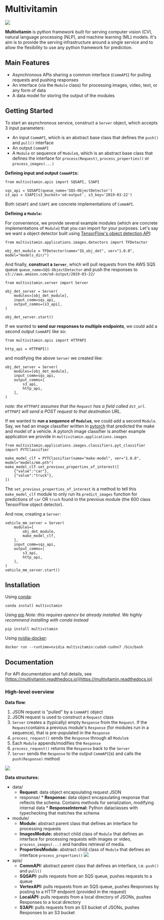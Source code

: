 # Multivitamin
![](https://i.imgur.com/ll70SQO.png)

**Multivitamin** is python framework built for serving computer vision (CV), natural language processing (NLP), and machine learning (ML) models. It's aim is to provide the serving infrastructure around a single service and to allow the flexibility to use any python framework for prediction.

## Main Features

* Asynchronous APIs sharing a common interface (`CommAPI`) for pulling requests and pushing responses
* An interface (via the `Module` class) for processing images, video, text, or any form of data
* A data model for storing the output of the modules

## Getting Started

To start an asynchronous service, construct a `Server` object, which accepts 3 input parameters:

* An input `CommAPI`, which is an abstract base class that defines the `push()` and `pull()` interface
* An output `CommAPI`
* A `Module` or sequence of `Module`s, which is an abstract base class that defines the interface for `process(Request)`, `process_properties()` or `process_images(...)`

**Defining input and output `CommAPI`s:**
```
from multivitamin.apis import SQSAPI, S3API

sqs_api = SQSAPI(queue_name='SQS-ObjectDetector')
s3_api = S3API(s3_bucket='od-output', s3_key='2019-03-22')
```

Both `SQSAPI` and `S3API` are concrete implementations of `CommAPI`.

**Defining a `Module`:**

For convenience, we provide several example modules (which are concrete implementations of `Module`) that you can import for your purposes. Let's say we want a object detector built using [TensorFlow's object detection API](https://github.com/tensorflow/models/tree/master/research/object_detection):
```
from multivitamin.applications.images.detectors import TFDetector

obj_det_module = TFDetector(name="IG_obj_det", ver="1.0.0", model="models_dir/")
```

And finally, **construct a `Server`**, which will pull requests from the AWS SQS queue `queue_name=SQS-ObjectDetector` and push the responses to `s3://aws.amazon.com/od-output/2019-03-22/`

```
from multivitamin.server import Server

obj_det_server = Server(
    modules=[obj_det_module],
    input_comm=sqs_api,
    output_comms=[s3_api],
)

obj_det_server.start()
```

If we wanted to **send our responses to multiple endpoints**, we could add a second output `CommAPI` like so:
```
from multivitamin.apis import HTTPAPI

http_api = HTTPAPI()
```
and modifying the above `Server` we created like:
```
obj_det_server = Server(
    modules=[obj_det_module],
    input_comm=sqs_api,
    output_comms=[
        s3_api,
        http_api,
    ],
)
```
*note: the `HTTPAPI` assumes that the `Request` has a field called `dst_url`. `HTTPAPI` will send a POST request to that destination URL.*

If we wanted to **run a sequence of `Module`s**, we could add a second `Module`. Say, we had an image classifier written in [pytorch](https://github.com/pytorch/pytorch) that predicted the make and model of a vehicle. A pytorch image classifier is another example application we provide in `multivitamin.applications.images`
```
from multivitamin.applications.images.classifiers.pyt_classifier import PYTClassifier

make_model_clf = PYTClassifier(name="make-model", ver="1.0.0", model="models/mm.pth")
make_model_clf.set_previous_properties_of_interest([
    {"value":"car"},
    {"value":"truck"},
])
```
The `set_previous_properties_of_interest` is a method to tell this `make_model_clf` module to only run its `predict_images` function for predictions of `car` OR `truck` found in the previous module (the 600 class TensorFlow object detector).


And now, creating a `Server`:
```
vehicle_mm_server = Server(
    modules=[
        obj_det_module,
        make_model_clf,
    ],
    input_comm=sqs_api,
    output_comms=[
        s3_api,
        http_api,
    ],
)
vehicle_mm_server.start()
```
## Installation

Using [conda](https://conda.io/en/latest/):
```
conda install multivitamin
```

Using [pip](https://pip.pypa.io/en/stable/installing/)
*Note: this requires opencv be already installed. We highly recommend installing with conda instead*
```
pip install multivitamin
```

Using [nvidia-docker](https://github.com/NVIDIA/nvidia-docker):
```
docker run --runtime=nvidia multivitamin:cuda9-cudnn7 /bin/bash
```

## Documentation

For API documentation and full details, see [https://multivitamin.readthedocs.io](https://multivitamin.readthedocs.io)

### High-level overview

**Data flow**: 

1. JSON request is "pulled" by a `CommAPI` object
2. JSON request is used to construct a `Request` class
3. `Server` creates a (typically) empty `Response` from the `Request`. If the `Request`contains a previous module's `Response` (for modules run in a sequence), that is pre-populated in the `Response`
4. `process_request()` sends the `Response` through all `Module`s
5. Each `Module` appends/modifies the `Response`
6. `process_request()` returns the `Response` back to the `Server`
7. `Server` sends the `Response` to the output `CommAPI`(s) and calls the `push(Response)` method

![](https://i.imgur.com/NwpdShq.png)

**Data structures:**

* data/  
    * **Request:** data object encapsulating request JSON
    * response/
          * **Response:** data object encapsulating response that reflects the schema. Contains methods for serialization, modifying internal data 
          * **ResponseInternal:** Python dataclasses with typechecking that matches the schema
* module/
    * **Module:** abstract parent class that defines an interface for processing requests
    * **ImagesModule:** abstract child class of `Module` that defines an interface for processing requests with images or video, `process_images(...)` and handles retrieval of media.  
    * **PropertiesModule:** abstract child class of `Module` that defines an interface `process_properties()`
![](https://i.imgur.com/hfF4Ong.png)
* apis/
    * **CommAPI:** abstract parent class that defines an interface, i.e. `push()` and `pull()`
    * **SQSAPI:** pulls requests from an SQS queue, pushes requests to a queue
    * **VertexAPI:** pulls requests from an SQS queue, pushes Responses by posting to a HTTP endpoint (provided in the request)
    * **LocalAPI:** pulls requests from a local directory of JSONs, pushes Responses to a local directory
    * **S3API:** pulls requests from an S3 bucket of JSONs, pushes Responses to an S3 bucket
